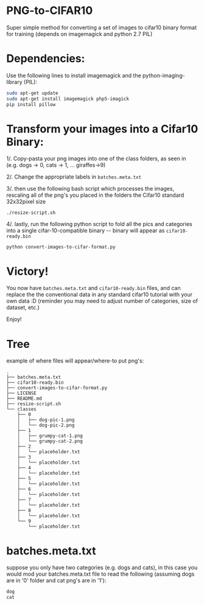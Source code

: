 # PNG-to-CIFAR10

Super simple method for converting a set of images to cifar10 binary format for training (depends on imagemagick and python 2.7 PIL)

# Dependencies:

Use the following lines to install imagemagick and the python-imaging-library (PIL):

```bash
sudo apt-get update
sudo apt-get install imagemagick php5-imagick
pip install pillow
```

# Transform your images into a Cifar10 Binary:


1/. Copy-pasta your png images into one of the class folders, as seen in  (e.g. dogs -> 0, cats -> 1, ... giraffes->9)

2/. Change the appropriate labels in `batches.meta.txt`

3/. then use the following bash script which processes the images, rescaling all of the png's you placed in the folders the Cifar10 standard 32x32pixel size

`./resize-script.sh`

4/. lastly, run the following python script to fold all the pics and categories into a single cifar-10-compatible binary -- binary will appear as `cifar10-ready.bin`

`python convert-images-to-cifar-format.py`


# Victory!

You now have `batches.meta.txt` and `cifar10-ready.bin` files, and can replace the the conventional data in any standard cifar10 tutorial with your own data :D (reminder you may need to adjust number of categories, size of dataset, etc.)

Enjoy!

# Tree

example of where files will appear/where-to put png's:
```
.
├── batches.meta.txt
├── cifar10-ready.bin
├── convert-images-to-cifar-format.py
├── LICENSE
├── README.md
├── resize-script.sh
└── classes
    ├── 0
    │   ├── dog-pic-1.png
    │   └── dog-pic-2.png
    ├── 1
    │   ├── grumpy-cat-1.png
    │   └── grumpy-cat-2.png
    ├── 2
    │   └── placeholder.txt
    ├── 3
    │   └── placeholder.txt
    ├── 4
    │   └── placeholder.txt
    ├── 5
    │   └── placeholder.txt
    ├── 6
    │   └── placeholder.txt
    ├── 7
    │   └── placeholder.txt
    ├── 8
    │   └── placeholder.txt
    └── 9
        └── placeholder.txt
```

# batches.meta.txt

suppose you only have two categories (e.g. dogs and cats), in this case you would mod your batches.meta.txt file to read the following (assuming dogs are in '0' folder and cat png's are in '1'):

```txt
dog
cat

```
